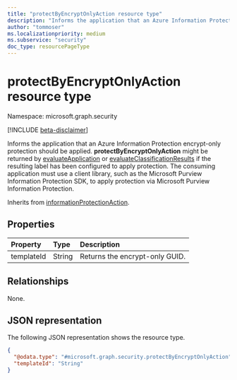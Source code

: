 ```yaml
---
title: "protectByEncryptOnlyAction resource type"
description: "Informs the application that an Azure Information Protection encrypt-only protection should be applied."
author: "tommoser"
ms.localizationpriority: medium
ms.subservice: "security"
doc_type: resourcePageType
---
```


# protectByEncryptOnlyAction resource type

Namespace: microsoft.graph.security

[!INCLUDE [beta-disclaimer](../../includes/beta-disclaimer.md)]

Informs the application that an Azure Information Protection encrypt-only protection should be applied. **protectByEncryptOnlyAction** might be returned by [evaluateApplication](../api/security-sensitivitylabel-evaluateapplication.md) or [evaluateClassificationResults](../api/security-sensitivitylabel-evaluateclassificationresults.md) if the resulting label has been configured to apply protection. The consuming application must use a client library, such as the Microsoft Purview Information Protection SDK, to apply protection via Microsoft Purview Information Protection.

Inherits from [informationProtectionAction](../resources/security-informationprotectionaction.md).

## Properties
| Property   | Type   | Description                               |
| :--------- | :----- | :---------------------------------------- |
| templateId | String | Returns the encrypt-only GUID. |

## Relationships
None.

## JSON representation
The following JSON representation shows the resource type.
<!-- {
  "blockType": "resource",
  "@odata.type": "microsoft.graph.security.protectByEncryptOnlyAction"
}
-->
``` json
{
  "@odata.type": "#microsoft.graph.security.protectByEncryptOnlyAction",
  "templateId": "String"
}
```

